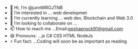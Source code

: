 - 👋 Hi, I’m @junnWROJTNB
- 👀 I’m interested in ... web developmet
- 🌱 I’m currently learning ... web dev, Blockchain and Web 3.0
- 💞️ I’m looking to collaborate on ...
- 📫 How to reach me ...Email:peshaenock91@gmail.com
- 😄 Pronouns: ...js C# CSS HTML NodeJs
- ⚡ Fun fact: ...Coding will soon be as important as reading

<!---
junnWROJTNB/junnWROJTNB is a ✨ special ✨ repository because its `README.md` (this file) appears on your GitHub profile.
You can click the Preview link to take a look at your changes.
--->
